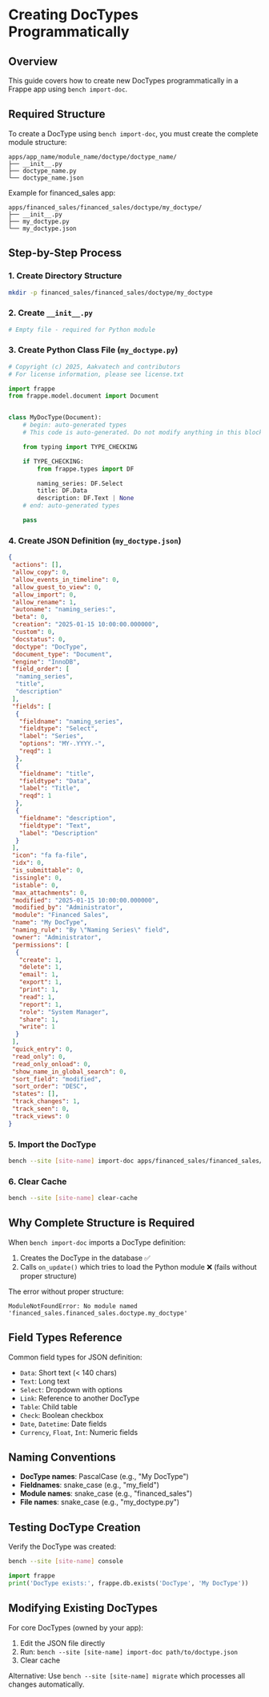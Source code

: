 # Creating DocTypes Programmatically

## Overview

This guide covers how to create new DocTypes programmatically in a Frappe app using `bench import-doc`.

## Required Structure

To create a DocType using `bench import-doc`, you must create the complete module structure:

```
apps/app_name/module_name/doctype/doctype_name/
├── __init__.py
├── doctype_name.py
└── doctype_name.json
```

Example for financed_sales app:
```
apps/financed_sales/financed_sales/doctype/my_doctype/
├── __init__.py
├── my_doctype.py
└── my_doctype.json
```

## Step-by-Step Process

### 1. Create Directory Structure
```bash
mkdir -p financed_sales/financed_sales/doctype/my_doctype
```

### 2. Create `__init__.py`
```python
# Empty file - required for Python module
```

### 3. Create Python Class File (`my_doctype.py`)
```python
# Copyright (c) 2025, Aakvatech and contributors
# For license information, please see license.txt

import frappe
from frappe.model.document import Document


class MyDocType(Document):
	# begin: auto-generated types
	# This code is auto-generated. Do not modify anything in this block.

	from typing import TYPE_CHECKING

	if TYPE_CHECKING:
		from frappe.types import DF

		naming_series: DF.Select
		title: DF.Data
		description: DF.Text | None
	# end: auto-generated types

	pass
```

### 4. Create JSON Definition (`my_doctype.json`)
```json
{
 "actions": [],
 "allow_copy": 0,
 "allow_events_in_timeline": 0,
 "allow_guest_to_view": 0,
 "allow_import": 0,
 "allow_rename": 1,
 "autoname": "naming_series:",
 "beta": 0,
 "creation": "2025-01-15 10:00:00.000000",
 "custom": 0,
 "docstatus": 0,
 "doctype": "DocType",
 "document_type": "Document",
 "engine": "InnoDB",
 "field_order": [
  "naming_series",
  "title",
  "description"
 ],
 "fields": [
  {
   "fieldname": "naming_series",
   "fieldtype": "Select",
   "label": "Series",
   "options": "MY-.YYYY.-",
   "reqd": 1
  },
  {
   "fieldname": "title",
   "fieldtype": "Data",
   "label": "Title",
   "reqd": 1
  },
  {
   "fieldname": "description",
   "fieldtype": "Text",
   "label": "Description"
  }
 ],
 "icon": "fa fa-file",
 "idx": 0,
 "is_submittable": 0,
 "issingle": 0,
 "istable": 0,
 "max_attachments": 0,
 "modified": "2025-01-15 10:00:00.000000",
 "modified_by": "Administrator",
 "module": "Financed Sales",
 "name": "My DocType",
 "naming_rule": "By \"Naming Series\" field",
 "owner": "Administrator",
 "permissions": [
  {
   "create": 1,
   "delete": 1,
   "email": 1,
   "export": 1,
   "print": 1,
   "read": 1,
   "report": 1,
   "role": "System Manager",
   "share": 1,
   "write": 1
  }
 ],
 "quick_entry": 0,
 "read_only": 0,
 "read_only_onload": 0,
 "show_name_in_global_search": 0,
 "sort_field": "modified",
 "sort_order": "DESC",
 "states": [],
 "track_changes": 1,
 "track_seen": 0,
 "track_views": 0
}
```

### 5. Import the DocType
```bash
bench --site [site-name] import-doc apps/financed_sales/financed_sales/doctype/my_doctype/my_doctype.json
```

### 6. Clear Cache
```bash
bench --site [site-name] clear-cache
```

## Why Complete Structure is Required

When `bench import-doc` imports a DocType definition:
1. Creates the DocType in the database ✅
2. Calls `on_update()` which tries to load the Python module ❌ (fails without proper structure)

The error without proper structure:
```
ModuleNotFoundError: No module named 'financed_sales.financed_sales.doctype.my_doctype'
```

## Field Types Reference

Common field types for JSON definition:
- `Data`: Short text (< 140 chars)
- `Text`: Long text
- `Select`: Dropdown with options
- `Link`: Reference to another DocType
- `Table`: Child table
- `Check`: Boolean checkbox
- `Date`, `Datetime`: Date fields
- `Currency`, `Float`, `Int`: Numeric fields

## Naming Conventions

- **DocType names**: PascalCase (e.g., "My DocType")
- **Fieldnames**: snake_case (e.g., "my_field")
- **Module names**: snake_case (e.g., "financed_sales")
- **File names**: snake_case (e.g., "my_doctype.py")

## Testing DocType Creation

Verify the DocType was created:
```bash
bench --site [site-name] console
```
```python
import frappe
print('DocType exists:', frappe.db.exists('DocType', 'My DocType'))
```

## Modifying Existing DocTypes

For core DocTypes (owned by your app):
1. Edit the JSON file directly
2. Run: `bench --site [site-name] import-doc path/to/doctype.json`
3. Clear cache

Alternative: Use `bench --site [site-name] migrate` which processes all changes automatically.